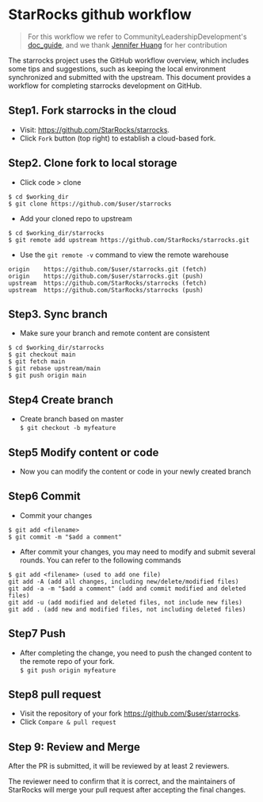 # StarRocks github workflow
>For this workflow we refer to CommunityLeadershipDevelopment's [doc_guide](https://github.com/CommunityLeadershipDevelopment/doc_guide/blob/main/CONTRIBUTING.md), and we thank [Jennifer Huang](https://github.com/Jennifer88huang-zz) for her contribution

The starrocks project uses the GitHub workflow overview, which includes some tips and suggestions, such as keeping the local environment 
synchronized and submitted with the upstream. This document provides a workflow for completing starrocks development on GitHub.

## Step1. Fork starrocks in the cloud
+ Visit: https://github.com/StarRocks/starrocks.  
+ Click `Fork` button (top right) to establish a cloud-based fork.

## Step2. Clone fork to local storage  
+ Click code > clone  
```
$ cd $working_dir  
$ git clone https://github.com/$user/starrocks
```
+ Add your cloned repo to upstream  
```
$ cd $working_dir/starrocks
$ git remote add upstream https://github.com/StarRocks/starrocks.git
```
+ Use the `git remote -v` command to view the remote warehouse
```
origin    https://github.com/$user/starrocks.git (fetch)
origin    https://github.com/$user/starrocks.git (push)
upstream  https://github.com/StarRocks/starrocks (fetch)
upstream  https://github.com/StarRocks/starrocks (push)
```
## Step3. Sync branch
+ Make sure your branch and remote content are consistent
```
$ cd $working_dir/starrocks
$ git checkout main
$ git fetch main
$ git rebase upstream/main
$ git push origin main 
```
## Step4 Create branch
+ Create branch based on master  
 `$ git checkout -b myfeature`
 
## Step5 Modify content or code
+ Now you can modify the content or code in your newly created branch

## Step6 Commit
+ Commit your changes
```
$ git add <filename>
$ git commit -m "$add a comment"
```
+ After commit your changes, you may need to modify and submit several rounds. You can refer to the following commands
```
$ git add <filename> (used to add one file)
git add -A (add all changes, including new/delete/modified files)
git add -a -m "$add a comment" (add and commit modified and deleted files)
git add -u (add modified and deleted files, not include new files)
git add . (add new and modified files, not including deleted files)
```
## Step7 Push
+ After completing the change, you need to push the changed content to the remote repo of your fork.   
`$ git push origin myfeature`

## Step8 pull request
+ Visit the repository of your fork https://github.com/$user/starrocks.
+ Click `Compare & pull request`

## Step 9: Review and Merge
After the PR is submitted, it will be reviewed by at least 2 reviewers. 

The reviewer need to confirm that it is correct, and the maintainers of StarRocks will merge your pull request after accepting the final changes.
